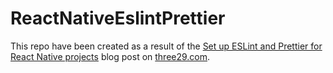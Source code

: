 # ReactNativeEslintPrettier

This repo have been created as a result of the [Set up ESLint and Prettier for React Native projects](https://three29.com/set-up-eslint-and-prettier-for-react-native-projects/) blog post on [three29.com](https://three29.com/).
